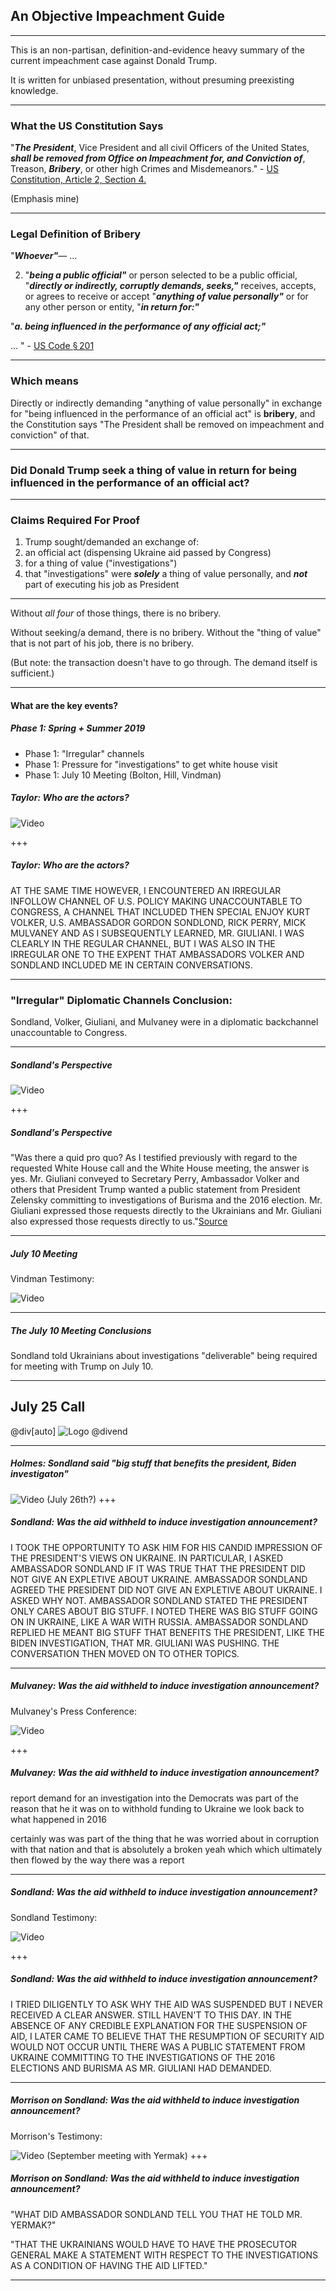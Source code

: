## An Objective Impeachment Guide

---

This is an non-partisan, definition-and-evidence heavy summary of the current impeachment case against Donald Trump.

It is written for unbiased presentation, without presuming preexisting knowledge.

---

### What the US Constitution Says


"***The President***, Vice President and all civil Officers of the United States, ***shall be removed from Office on Impeachment for, and Conviction of***, Treason, ***Bribery***, or other high Crimes and Misdemeanors." - [US Constitution, Article 2, Section 4.](https://www.archives.gov/founding-docs/constitution-transcript#toc-section-4--2)

(Emphasis mine)

---

### Legal Definition of Bribery


"***Whoever"***—
...

2. "***being a public official"*** or person selected to be a public official, "***directly or indirectly, corruptly demands, seeks,"*** receives, accepts, or agrees to receive or accept "***anything of value personally"*** or for any other person or entity, "***in return for:"***

"***a. being influenced in the performance of any official act;"***

...
" - [US Code § 201](https://www.law.cornell.edu/uscode/text/18/201)

---

### Which means

Directly or indirectly demanding "anything of value personally" in exchange for "being influenced in the performance of an official act" is **bribery**, and the Constitution says "The President shall be removed on impeachment and conviction" of that.

---

### Did Donald Trump seek a thing of value in return for being influenced in the performance of an official act?

---

### Claims Required For Proof

1. Trump sought/demanded an exchange of:
2. an official act (dispensing Ukraine aid passed by Congress)
3. for a thing of value ("investigations")
4. that "investigations" were ***solely*** a thing of value personally, and ***not*** part of executing his job as President

---

Without _all four_ of those things, there is no bribery.

Without seeking/a demand, there is no bribery.
Without the "thing of value" that is not part of his job, there is no bribery.

(But note: the transaction doesn't have to go through.  The demand itself is sufficient.)

---

#### What are the key events?

##### Phase 1: Spring + Summer 2019

 * Phase 1: "Irregular" channels
 * Phase 1: Pressure for "investigations" to get white house visit
 * Phase 1: July 10 Meeting (Bolton, Hill, Vindman)


##### Taylor: Who are the actors?


![Video](https://www.youtube.com/embed/cdXAhuHhqUY?start=5503&end=5539)

+++

##### Taylor: Who are the actors?

AT THE SAME TIME HOWEVER, I
ENCOUNTERED AN IRREGULAR
INFOLLOW CHANNEL OF U.S. POLICY
MAKING UNACCOUNTABLE TO
CONGRESS, A CHANNEL THAT
INCLUDED THEN SPECIAL ENJOY KURT
VOLKER, U.S. AMBASSADOR GORDON
SONDLOND, RICK PERRY, MICK
MULVANEY AND AS I SUBSEQUENTLY
LEARNED, MR. GIULIANI.
I WAS CLEARLY IN THE REGULAR
CHANNEL, BUT I WAS ALSO IN THE
IRREGULAR ONE TO THE EXPENT THAT
AMBASSADORS VOLKER AND SONDLAND
INCLUDED ME IN CERTAIN
CONVERSATIONS.

---

### "Irregular" Diplomatic Channels Conclusion:

Sondland, Volker, Giuliani, and Mulvaney were in a diplomatic backchannel unaccountable to Congress.

---

##### Sondland's Perspective

![Video](https://www.youtube.com/embed/EkN4P7R5stE?start=5554&end=5612)

+++

##### Sondland's Perspective

"Was there a quid pro quo? As I testified previously with regard to the requested White House call and the White House meeting, the answer is yes. Mr. Giuliani conveyed to Secretary Perry, Ambassador Volker and others that President Trump wanted a public statement from President Zelensky committing to investigations of Burisma and the 2016 election. Mr. Giuliani expressed those requests directly to the Ukrainians and Mr. Giuliani also expressed those requests directly to us."[Source](https://youtu.be/EkN4P7R5stE?t=5554)

---

##### July 10 Meeting

Vindman Testimony:

![Video](https://www.youtube.com/embed/GqRfRrhtAZs?start=5694&end=5758)


---

##### The July 10 Meeting Conclusions

Sondland told Ukrainians about investigations "deliverable" being required for meeting with Trump on July 10.

---

## July 25 Call

@div[auto]
![Logo](assets/img/july_25_call.png)
@divend

---

##### Holmes: Sondland said "big stuff that benefits the president, Biden investigaton"


![Video](https://www.youtube.com/embed/MpTIb_HubrY?start=5098&end=5135)
(July 26th?)
+++

##### Sondland: Was the aid withheld to induce investigation announcement?

I TOOK THE OPPORTUNITY TO ASK
HIM FOR HIS CANDID IMPRESSION OF
THE PRESIDENT'S VIEWS ON
UKRAINE.
IN PARTICULAR, I ASKED
AMBASSADOR SONDLAND IF IT WAS
TRUE THAT THE PRESIDENT DID NOT
GIVE AN EXPLETIVE ABOUT UKRAINE.
AMBASSADOR SONDLAND AGREED THE
PRESIDENT DID NOT GIVE AN
EXPLETIVE ABOUT UKRAINE.
I ASKED WHY NOT.
AMBASSADOR SONDLAND STATED THE
PRESIDENT ONLY CARES ABOUT BIG
STUFF.
I NOTED THERE WAS BIG STUFF
GOING ON IN UKRAINE, LIKE A WAR
WITH RUSSIA.
AMBASSADOR SONDLAND REPLIED HE
MEANT BIG STUFF THAT BENEFITS
THE PRESIDENT, LIKE THE BIDEN
INVESTIGATION, THAT MR. GIULIANI
WAS PUSHING.
THE CONVERSATION THEN MOVED ON
TO OTHER TOPICS.

---

##### Mulvaney:  Was the aid withheld to induce investigation announcement?

Mulvaney's Press Conference:

![Video](https://www.youtube.com/embed/LKRjDdIGWU4?start=144&end=165)

+++

##### Mulvaney: Was the aid withheld to induce investigation announcement?


report demand for an investigation into
the Democrats was part of the reason
that he it was on to withhold funding to
Ukraine we look back to what happened in
2016

certainly was was part of the thing that
he was worried about in corruption with
that nation and that is absolutely a
broken yeah which which ultimately then
flowed by the way there was a report

---

##### Sondland: Was the aid withheld to induce investigation announcement?

Sondland Testimony:

![Video](https://www.youtube.com/embed/EkN4P7R5stE?start=4409&end=4442)

+++

##### Sondland: Was the aid withheld to induce investigation announcement?

I TRIED DILIGENTLY TO ASK WHY
THE AID WAS SUSPENDED BUT I
NEVER RECEIVED A CLEAR ANSWER.
STILL HAVEN'T TO THIS DAY.
IN THE ABSENCE OF ANY CREDIBLE
EXPLANATION FOR THE SUSPENSION
OF AID, I LATER CAME TO BELIEVE
THAT THE RESUMPTION OF SECURITY
AID WOULD NOT OCCUR UNTIL THERE
WAS A PUBLIC STATEMENT FROM
UKRAINE COMMITTING TO THE
INVESTIGATIONS OF THE 2016
ELECTIONS AND BURISMA AS
MR. GIULIANI HAD DEMANDED.

---


##### Morrison on Sondland: Was the aid withheld to induce investigation announcement?

Morrison's Testimony:

![Video](https://www.youtube.com/embed/HAI39mb3QaI?start=5516&end=5536)
(September meeting with Yermak)
+++

##### Morrison on Sondland: Was the aid withheld to induce investigation announcement?


"WHAT DID AMBASSADOR SONDLAND
TELL YOU THAT HE TOLD MR.
YERMAK?"

"THAT THE UKRAINIANS WOULD
HAVE TO HAVE THE PROSECUTOR
GENERAL MAKE A STATEMENT WITH
RESPECT TO THE INVESTIGATIONS AS
A CONDITION OF HAVING THE AID
LIFTED."

---





